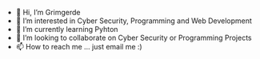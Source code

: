 - 👋 Hi, I’m Grimgerde
- 👀 I’m interested in Cyber Security, Programming and Web Development 
- 🌱 I’m currently learning Pyhton
- 💞️ I’m looking to collaborate on Cyber Security or Programming Projects
- 📫 How to reach me ... just email me :)

<!---
PowerRDZ/PowerRDZ is a ✨ special ✨ repository because its `README.md` (this file) appears on your GitHub profile.
You can click the Preview link to take a look at your changes.
--->
